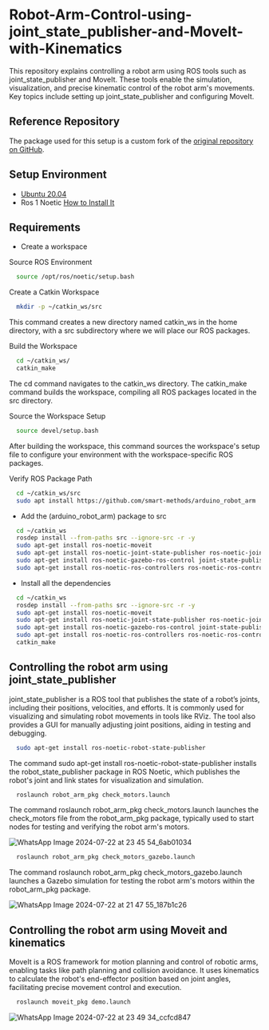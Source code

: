 # Robot-Arm-Control-using-joint_state_publisher-and-MoveIt-with-Kinematics
This repository explains controlling a robot arm using ROS tools such as joint_state_publisher and MoveIt. These tools enable the simulation, visualization, and precise kinematic control of the robot arm's movements. Key topics include setting up joint_state_publisher and configuring MoveIt.

## Reference Repository 

The package used for this setup is a custom fork of the [original repository on GitHub](https://github.com/smart-methods/arduino_robot_arm).

## Setup Environment

- [Ubuntu 20.04](https://releases.ubuntu.com/20.04/)
- Ros 1 Noetic [How to Install It](https://github.com/justRuba/Installing-and-Running-Your-First-ROS-1-and-ROS-2-Nodes/tree/main)

## Requirements
- Create a workspace

Source ROS Environment 
 ```bash
   source /opt/ros/noetic/setup.bash
 ```
Create a Catkin Workspace
 ```bash
   mkdir -p ~/catkin_ws/src
 ```
This command creates a new directory named catkin_ws in the home directory, with a src subdirectory where we will place our ROS packages.

Build the Workspace 
 ```bash
   cd ~/catkin_ws/
   catkin_make
 ```
The cd command navigates to the catkin_ws directory. The catkin_make command builds the workspace, compiling all ROS packages located in the src directory.

Source the Workspace Setup 
 ```bash
   source devel/setup.bash
 ```
After building the workspace, this command sources the workspace's setup file to configure your environment with the workspace-specific ROS packages.

Verify ROS Package Path 
 ```bash
   cd ~/catkin_ws/src
   sudo apt install https://github.com/smart-methods/arduino_robot_arm
 ```

- Add the (arduino_robot_arm) package to src
```bash
  cd ~/catkin_ws
  rosdep install --from-paths src --ignore-src -r -y
  sudo apt-get install ros-noetic-moveit
  sudo apt-get install ros-noetic-joint-state-publisher ros-noetic-joint-state-publisher-gui
  sudo apt-get install ros-noetic-gazebo-ros-control joint-state-publisher
  sudo apt-get install ros-noetic-ros-controllers ros-noetic-ros-control
```


- Install all the dependencies
```bash
  cd ~/catkin_ws
  rosdep install --from-paths src --ignore-src -r -y
  sudo apt-get install ros-noetic-moveit
  sudo apt-get install ros-noetic-joint-state-publisher ros-noetic-joint-state-publisher-gui
  sudo apt-get install ros-noetic-gazebo-ros-control joint-state-publisher
  sudo apt-get install ros-noetic-ros-controllers ros-noetic-ros-control
  catkin_make
```

## Controlling the robot arm using joint_state_publisher

joint_state_publisher is a ROS tool that publishes the state of a robot’s joints, including their positions, velocities, and efforts. It is commonly used for visualizing and simulating robot movements in tools like RViz. The tool also provides a GUI for manually adjusting joint positions, aiding in testing and debugging.

 ```bash
   sudo apt-get install ros-noetic-robot-state-publisher
 ```

The command sudo apt-get install ros-noetic-robot-state-publisher installs the robot_state_publisher package in ROS Noetic, which publishes the robot's joint and link states for visualization and simulation.

 ```bash
   roslaunch robot_arm_pkg check_motors.launch
 ```

The command roslaunch robot_arm_pkg check_motors.launch launches the check_motors file from the robot_arm_pkg package, typically used to start nodes for testing and verifying the robot arm's motors.

![WhatsApp Image 2024-07-22 at 23 45 54_6ab01034](https://github.com/user-attachments/assets/8ecdf662-196b-448a-a903-35e993e8e611)

 ```bash
   roslaunch robot_arm_pkg check_motors_gazebo.launch
 ```
The command roslaunch robot_arm_pkg check_motors_gazebo.launch launches a Gazebo simulation for testing the robot arm's motors within the robot_arm_pkg package.

![WhatsApp Image 2024-07-22 at 21 47 55_187b1c26](https://github.com/user-attachments/assets/79e24626-37ad-4edd-82e9-cef72088918d)

## Controlling the robot arm using Moveit and kinematics

MoveIt is a ROS framework for motion planning and control of robotic arms, enabling tasks like path planning and collision avoidance. It uses kinematics to calculate the robot's end-effector position based on joint angles, facilitating precise movement control and execution.

 ```bash
   roslaunch moveit_pkg demo.launch
 ```

![WhatsApp Image 2024-07-22 at 23 49 34_ccfcd847](https://github.com/user-attachments/assets/a09d7558-322f-40fe-879d-e412f37a114c)

